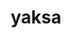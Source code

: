 ---
title: "yaksa"
layout: cache
categories: [package, develop]
meta: {"versions": ["0.2"], "compilers": ["gcc@=11.1.0", "gcc@=11.3.0", "gcc@=12.1.0", "gcc@=7.3.1", "gcc@=7.5.0", "gcc@=8.4.0", "oneapi@=2023.1.0", "oneapi@=2023.2.0"], "oss": ["amzn2", "ubuntu18.04", "ubuntu20.04", "ubuntu22.04"], "platforms": ["linux"], "targets": ["aarch64", "neoverse_n1", "ppc64le", "x86_64", "x86_64_v3"], "stacks": ["aws-isc", "aws-isc-aarch64", "build_systems", "e4s", "e4s-oneapi", "e4s-power", "root", "tutorial"], "num_specs": 140, "num_specs_by_stack": {"root": 140, "aws-isc-aarch64": 4, "aws-isc": 2, "build_systems": 2, "e4s-power": 6, "e4s-oneapi": 6, "e4s": 6, "tutorial": 4}}
spec_details: [{"hash": "nszcrf5d2opecvuqrekpuxeyzex5pfjz", "compiler": "gcc@=7.3.1", "versions": ["0.2"], "os": "amzn2", "platform": "linux", "target": "aarch64", "variants": ["build_system=autotools", "~cuda", "~rocm"], "stacks": ["root", "aws-isc-aarch64"], "size": "-", "tarball": "https://binaries.spack.io/develop/build_cache/linux-amzn2-aarch64/gcc-7.3.1/yaksa-0.2/linux-amzn2-aarch64-gcc-7.3.1-yaksa-0.2-nszcrf5d2opecvuqrekpuxeyzex5pfjz.spack"}, {"hash": "75kvigh4afispiqllcwf7orxofg7y5lk", "compiler": "gcc@=7.3.1", "versions": ["0.2"], "os": "amzn2", "platform": "linux", "target": "aarch64", "variants": ["build_system=autotools", "~cuda", "~rocm"], "stacks": ["root"], "size": "-", "tarball": "https://binaries.spack.io/develop/build_cache/linux-amzn2-aarch64/gcc-7.3.1/yaksa-0.2/linux-amzn2-aarch64-gcc-7.3.1-yaksa-0.2-75kvigh4afispiqllcwf7orxofg7y5lk.spack"}, {"hash": "gboxbhh2adlp7d76lr2vpx7rn3x4ylvq", "compiler": "gcc@=7.3.1", "versions": ["0.2"], "os": "amzn2", "platform": "linux", "target": "aarch64", "variants": ["build_system=autotools", "~cuda", "~rocm"], "stacks": ["root"], "size": "-", "tarball": "https://binaries.spack.io/develop/build_cache/linux-amzn2-aarch64/gcc-7.3.1/yaksa-0.2/linux-amzn2-aarch64-gcc-7.3.1-yaksa-0.2-gboxbhh2adlp7d76lr2vpx7rn3x4ylvq.spack"}, {"hash": "yemdw33aa4nvtxshv23yydzzgonsay7n", "compiler": "gcc@=7.3.1", "versions": ["0.2"], "os": "amzn2", "platform": "linux", "target": "aarch64", "variants": ["build_system=autotools", "~cuda", "~rocm"], "stacks": ["root", "aws-isc-aarch64"], "size": "-", "tarball": "https://binaries.spack.io/develop/build_cache/linux-amzn2-aarch64/gcc-7.3.1/yaksa-0.2/linux-amzn2-aarch64-gcc-7.3.1-yaksa-0.2-yemdw33aa4nvtxshv23yydzzgonsay7n.spack"}, {"hash": "iezbzjjthmrrxsb244mu5bt3nuiztqxh", "compiler": "gcc@=7.3.1", "versions": ["0.2"], "os": "amzn2", "platform": "linux", "target": "aarch64", "variants": ["build_system=autotools", "~cuda", "~rocm"], "stacks": ["root"], "size": "-", "tarball": "https://binaries.spack.io/develop/build_cache/linux-amzn2-aarch64/gcc-7.3.1/yaksa-0.2/linux-amzn2-aarch64-gcc-7.3.1-yaksa-0.2-iezbzjjthmrrxsb244mu5bt3nuiztqxh.spack"}, {"hash": "465upz2kazh4hy6t4qv5cs2quf7znnlf", "compiler": "gcc@=7.3.1", "versions": ["0.2"], "os": "amzn2", "platform": "linux", "target": "neoverse_n1", "variants": ["build_system=autotools", "~cuda", "~rocm"], "stacks": ["root"], "size": "-", "tarball": "https://binaries.spack.io/develop/build_cache/linux-amzn2-neoverse_n1/gcc-7.3.1/yaksa-0.2/linux-amzn2-neoverse_n1-gcc-7.3.1-yaksa-0.2-465upz2kazh4hy6t4qv5cs2quf7znnlf.spack"}, {"hash": "dhdhk5pualwfhrxvlyoefu2yilq7pxx7", "compiler": "gcc@=7.3.1", "versions": ["0.2"], "os": "amzn2", "platform": "linux", "target": "neoverse_n1", "variants": ["build_system=autotools", "~cuda", "~rocm"], "stacks": ["root"], "size": "-", "tarball": "https://binaries.spack.io/develop/build_cache/linux-amzn2-neoverse_n1/gcc-7.3.1/yaksa-0.2/linux-amzn2-neoverse_n1-gcc-7.3.1-yaksa-0.2-dhdhk5pualwfhrxvlyoefu2yilq7pxx7.spack"}, {"hash": "ubmznyvcd5dxjkbzs7jkplyrmoiufcyw", "compiler": "gcc@=7.3.1", "versions": ["0.2"], "os": "amzn2", "platform": "linux", "target": "neoverse_n1", "variants": ["build_system=autotools", "~cuda", "~rocm"], "stacks": ["root"], "size": "-", "tarball": "https://binaries.spack.io/develop/build_cache/linux-amzn2-neoverse_n1/gcc-7.3.1/yaksa-0.2/linux-amzn2-neoverse_n1-gcc-7.3.1-yaksa-0.2-ubmznyvcd5dxjkbzs7jkplyrmoiufcyw.spack"}, {"hash": "phu6qt4i5tydx4s7m4asf4gei57nlwpv", "compiler": "gcc@=7.3.1", "versions": ["0.2"], "os": "amzn2", "platform": "linux", "target": "neoverse_n1", "variants": ["build_system=autotools", "~cuda", "~rocm"], "stacks": ["root", "aws-isc-aarch64"], "size": "-", "tarball": "https://binaries.spack.io/develop/build_cache/linux-amzn2-neoverse_n1/gcc-7.3.1/yaksa-0.2/linux-amzn2-neoverse_n1-gcc-7.3.1-yaksa-0.2-phu6qt4i5tydx4s7m4asf4gei57nlwpv.spack"}, {"hash": "uzqrcjwtrztvozh5wkgp7wuil7cyusw4", "compiler": "gcc@=7.3.1", "versions": ["0.2"], "os": "amzn2", "platform": "linux", "target": "neoverse_n1", "variants": ["build_system=autotools", "~cuda", "~rocm"], "stacks": ["root", "aws-isc-aarch64"], "size": "-", "tarball": "https://binaries.spack.io/develop/build_cache/linux-amzn2-neoverse_n1/gcc-7.3.1/yaksa-0.2/linux-amzn2-neoverse_n1-gcc-7.3.1-yaksa-0.2-uzqrcjwtrztvozh5wkgp7wuil7cyusw4.spack"}, {"hash": "rs4fxbkam5otj6ycrsn7ipslv6vz5j55", "compiler": "gcc@=7.3.1", "versions": ["0.2"], "os": "amzn2", "platform": "linux", "target": "x86_64_v3", "variants": ["build_system=autotools", "~cuda", "~rocm"], "stacks": ["root"], "size": "-", "tarball": "https://binaries.spack.io/develop/build_cache/linux-amzn2-x86_64_v3/gcc-7.3.1/yaksa-0.2/linux-amzn2-x86_64_v3-gcc-7.3.1-yaksa-0.2-rs4fxbkam5otj6ycrsn7ipslv6vz5j55.spack"}, {"hash": "rh453byudjk6z574issh3ebcd5niroyp", "compiler": "gcc@=7.3.1", "versions": ["0.2"], "os": "amzn2", "platform": "linux", "target": "x86_64_v3", "variants": ["build_system=autotools", "~cuda", "~rocm"], "stacks": ["root", "aws-isc"], "size": "-", "tarball": "https://binaries.spack.io/develop/build_cache/linux-amzn2-x86_64_v3/gcc-7.3.1/yaksa-0.2/linux-amzn2-x86_64_v3-gcc-7.3.1-yaksa-0.2-rh453byudjk6z574issh3ebcd5niroyp.spack"}, {"hash": "dlmdngy6p7fzpzy7j4esahzcbttbvtba", "compiler": "gcc@=7.3.1", "versions": ["0.2"], "os": "amzn2", "platform": "linux", "target": "x86_64_v3", "variants": ["build_system=autotools", "~cuda", "~rocm"], "stacks": ["root"], "size": "-", "tarball": "https://binaries.spack.io/develop/build_cache/linux-amzn2-x86_64_v3/gcc-7.3.1/yaksa-0.2/linux-amzn2-x86_64_v3-gcc-7.3.1-yaksa-0.2-dlmdngy6p7fzpzy7j4esahzcbttbvtba.spack"}, {"hash": "fbzcfjja53xgftvpf4dwnb2oqbjyhdy2", "compiler": "gcc@=7.3.1", "versions": ["0.2"], "os": "amzn2", "platform": "linux", "target": "x86_64_v3", "variants": ["build_system=autotools", "~cuda", "~rocm"], "stacks": ["root"], "size": "-", "tarball": "https://binaries.spack.io/develop/build_cache/linux-amzn2-x86_64_v3/gcc-7.3.1/yaksa-0.2/linux-amzn2-x86_64_v3-gcc-7.3.1-yaksa-0.2-fbzcfjja53xgftvpf4dwnb2oqbjyhdy2.spack"}, {"hash": "bfkrkrx63h5je6riumwyvxszxfmmbr3q", "compiler": "gcc@=7.3.1", "versions": ["0.2"], "os": "amzn2", "platform": "linux", "target": "x86_64_v3", "variants": ["build_system=autotools", "~cuda", "~rocm"], "stacks": ["root", "aws-isc"], "size": "-", "tarball": "https://binaries.spack.io/develop/build_cache/linux-amzn2-x86_64_v3/gcc-7.3.1/yaksa-0.2/linux-amzn2-x86_64_v3-gcc-7.3.1-yaksa-0.2-bfkrkrx63h5je6riumwyvxszxfmmbr3q.spack"}, {"hash": "u4wa5ic7tvymrm772ac3broej45vt5qh", "compiler": "gcc@=7.5.0", "versions": ["0.2"], "os": "ubuntu18.04", "platform": "linux", "target": "x86_64", "variants": ["~cuda", "~rocm"], "stacks": ["root"], "size": "-", "tarball": "https://binaries.spack.io/develop/build_cache/linux-ubuntu18.04-x86_64/gcc-7.5.0/yaksa-0.2/linux-ubuntu18.04-x86_64-gcc-7.5.0-yaksa-0.2-u4wa5ic7tvymrm772ac3broej45vt5qh.spack"}, {"hash": "eopmgluna4knnbipuzns5jqazd6xqcxa", "compiler": "gcc@=7.5.0", "versions": ["0.2"], "os": "ubuntu18.04", "platform": "linux", "target": "x86_64", "variants": ["~cuda", "~rocm"], "stacks": ["root"], "size": "-", "tarball": "https://binaries.spack.io/develop/build_cache/linux-ubuntu18.04-x86_64/gcc-7.5.0/yaksa-0.2/linux-ubuntu18.04-x86_64-gcc-7.5.0-yaksa-0.2-eopmgluna4knnbipuzns5jqazd6xqcxa.spack"}, {"hash": "s52nqmeh5ywn5jppfbutgapq2nrbiyxl", "compiler": "gcc@=7.5.0", "versions": ["0.2"], "os": "ubuntu18.04", "platform": "linux", "target": "x86_64", "variants": ["~cuda", "~rocm"], "stacks": ["root"], "size": "-", "tarball": "https://binaries.spack.io/develop/build_cache/linux-ubuntu18.04-x86_64/gcc-7.5.0/yaksa-0.2/linux-ubuntu18.04-x86_64-gcc-7.5.0-yaksa-0.2-s52nqmeh5ywn5jppfbutgapq2nrbiyxl.spack"}, {"hash": "nkrp67qtd4azt27nputiuhp2qi6wkh23", "compiler": "gcc@=7.5.0", "versions": ["0.2"], "os": "ubuntu18.04", "platform": "linux", "target": "x86_64", "variants": ["~cuda", "~rocm"], "stacks": ["root"], "size": "-", "tarball": "https://binaries.spack.io/develop/build_cache/linux-ubuntu18.04-x86_64/gcc-7.5.0/yaksa-0.2/linux-ubuntu18.04-x86_64-gcc-7.5.0-yaksa-0.2-nkrp67qtd4azt27nputiuhp2qi6wkh23.spack"}, {"hash": "fuj2aoqh3s5i2yzl3chk3mdao5nvioc7", "compiler": "gcc@=7.5.0", "versions": ["0.2"], "os": "ubuntu18.04", "platform": "linux", "target": "x86_64", "variants": ["~cuda", "~rocm"], "stacks": ["root"], "size": "-", "tarball": "https://binaries.spack.io/develop/build_cache/linux-ubuntu18.04-x86_64/gcc-7.5.0/yaksa-0.2/linux-ubuntu18.04-x86_64-gcc-7.5.0-yaksa-0.2-fuj2aoqh3s5i2yzl3chk3mdao5nvioc7.spack"}, {"hash": "jzaq5vpdbjekdfjaliletxr6gxc2miz2", "compiler": "gcc@=7.5.0", "versions": ["0.2"], "os": "ubuntu18.04", "platform": "linux", "target": "x86_64", "variants": ["~cuda", "~rocm"], "stacks": ["root"], "size": "-", "tarball": "https://binaries.spack.io/develop/build_cache/linux-ubuntu18.04-x86_64/gcc-7.5.0/yaksa-0.2/linux-ubuntu18.04-x86_64-gcc-7.5.0-yaksa-0.2-jzaq5vpdbjekdfjaliletxr6gxc2miz2.spack"}, {"hash": "4ssykppxvgnsbqq34xni6uccx7hyrr76", "compiler": "gcc@=7.5.0", "versions": ["0.2"], "os": "ubuntu18.04", "platform": "linux", "target": "x86_64", "variants": ["~cuda", "~rocm"], "stacks": ["root"], "size": "-", "tarball": "https://binaries.spack.io/develop/build_cache/linux-ubuntu18.04-x86_64/gcc-7.5.0/yaksa-0.2/linux-ubuntu18.04-x86_64-gcc-7.5.0-yaksa-0.2-4ssykppxvgnsbqq34xni6uccx7hyrr76.spack"}, {"hash": "gcyym67wei3yuiqc6ksp2trfqmprw227", "compiler": "gcc@=7.5.0", "versions": ["0.2"], "os": "ubuntu18.04", "platform": "linux", "target": "x86_64", "variants": ["~cuda", "~rocm"], "stacks": ["root"], "size": "-", "tarball": "https://binaries.spack.io/develop/build_cache/linux-ubuntu18.04-x86_64/gcc-7.5.0/yaksa-0.2/linux-ubuntu18.04-x86_64-gcc-7.5.0-yaksa-0.2-gcyym67wei3yuiqc6ksp2trfqmprw227.spack"}, {"hash": "l6h56nfid2ix2u37ejt4nhnd4pp6dypu", "compiler": "gcc@=7.5.0", "versions": ["0.2"], "os": "ubuntu18.04", "platform": "linux", "target": "x86_64", "variants": ["~cuda", "~rocm"], "stacks": ["root"], "size": "-", "tarball": "https://binaries.spack.io/develop/build_cache/linux-ubuntu18.04-x86_64/gcc-7.5.0/yaksa-0.2/linux-ubuntu18.04-x86_64-gcc-7.5.0-yaksa-0.2-l6h56nfid2ix2u37ejt4nhnd4pp6dypu.spack"}, {"hash": "oxaqjhua3oiklurfxhcpbvxzwekdrkfu", "compiler": "gcc@=7.5.0", "versions": ["0.2"], "os": "ubuntu18.04", "platform": "linux", "target": "x86_64", "variants": ["~cuda", "~rocm"], "stacks": ["root"], "size": "-", "tarball": "https://binaries.spack.io/develop/build_cache/linux-ubuntu18.04-x86_64/gcc-7.5.0/yaksa-0.2/linux-ubuntu18.04-x86_64-gcc-7.5.0-yaksa-0.2-oxaqjhua3oiklurfxhcpbvxzwekdrkfu.spack"}, {"hash": "zgvvrt72dlnpy6hz3cdivwkxkyetoyes", "compiler": "gcc@=7.5.0", "versions": ["0.2"], "os": "ubuntu18.04", "platform": "linux", "target": "x86_64", "variants": ["~cuda", "~rocm"], "stacks": ["root"], "size": "-", "tarball": "https://binaries.spack.io/develop/build_cache/linux-ubuntu18.04-x86_64/gcc-7.5.0/yaksa-0.2/linux-ubuntu18.04-x86_64-gcc-7.5.0-yaksa-0.2-zgvvrt72dlnpy6hz3cdivwkxkyetoyes.spack"}, {"hash": "khji2rhdfqme2oh33sev7ipgeg52vjp2", "compiler": "gcc@=7.5.0", "versions": ["0.2"], "os": "ubuntu18.04", "platform": "linux", "target": "x86_64", "variants": ["~cuda", "~rocm"], "stacks": ["root"], "size": "-", "tarball": "https://binaries.spack.io/develop/build_cache/linux-ubuntu18.04-x86_64/gcc-7.5.0/yaksa-0.2/linux-ubuntu18.04-x86_64-gcc-7.5.0-yaksa-0.2-khji2rhdfqme2oh33sev7ipgeg52vjp2.spack"}, {"hash": "jbbm5mnk35chsq22xykj2dhh5r5odwf3", "compiler": "gcc@=7.5.0", "versions": ["0.2"], "os": "ubuntu18.04", "platform": "linux", "target": "x86_64", "variants": ["~cuda", "~rocm"], "stacks": ["root"], "size": "-", "tarball": "https://binaries.spack.io/develop/build_cache/linux-ubuntu18.04-x86_64/gcc-7.5.0/yaksa-0.2/linux-ubuntu18.04-x86_64-gcc-7.5.0-yaksa-0.2-jbbm5mnk35chsq22xykj2dhh5r5odwf3.spack"}, {"hash": "wkidpu5zhce22qlh5nc3ozvpl222rhpf", "compiler": "gcc@=7.5.0", "versions": ["0.2"], "os": "ubuntu18.04", "platform": "linux", "target": "x86_64", "variants": ["~cuda", "~rocm"], "stacks": ["root"], "size": "-", "tarball": "https://binaries.spack.io/develop/build_cache/linux-ubuntu18.04-x86_64/gcc-7.5.0/yaksa-0.2/linux-ubuntu18.04-x86_64-gcc-7.5.0-yaksa-0.2-wkidpu5zhce22qlh5nc3ozvpl222rhpf.spack"}, {"hash": "qx6rd4zs4h6upx7zxj6sspinkakud7ls", "compiler": "gcc@=7.5.0", "versions": ["0.2"], "os": "ubuntu18.04", "platform": "linux", "target": "x86_64", "variants": ["~cuda", "~rocm"], "stacks": ["root"], "size": "-", "tarball": "https://binaries.spack.io/develop/build_cache/linux-ubuntu18.04-x86_64/gcc-7.5.0/yaksa-0.2/linux-ubuntu18.04-x86_64-gcc-7.5.0-yaksa-0.2-qx6rd4zs4h6upx7zxj6sspinkakud7ls.spack"}, {"hash": "5z4lcjttnbxfku5c5wvnh5vzrzhvbi5i", "compiler": "gcc@=7.5.0", "versions": ["0.2"], "os": "ubuntu18.04", "platform": "linux", "target": "x86_64", "variants": ["~cuda", "~rocm"], "stacks": ["root"], "size": "-", "tarball": "https://binaries.spack.io/develop/build_cache/linux-ubuntu18.04-x86_64/gcc-7.5.0/yaksa-0.2/linux-ubuntu18.04-x86_64-gcc-7.5.0-yaksa-0.2-5z4lcjttnbxfku5c5wvnh5vzrzhvbi5i.spack"}, {"hash": "fmnoghazvysx7wh5hughm6ju4u7sjiyt", "compiler": "gcc@=7.5.0", "versions": ["0.2"], "os": "ubuntu18.04", "platform": "linux", "target": "x86_64", "variants": ["~cuda", "~rocm"], "stacks": ["root"], "size": "-", "tarball": "https://binaries.spack.io/develop/build_cache/linux-ubuntu18.04-x86_64/gcc-7.5.0/yaksa-0.2/linux-ubuntu18.04-x86_64-gcc-7.5.0-yaksa-0.2-fmnoghazvysx7wh5hughm6ju4u7sjiyt.spack"}, {"hash": "s7tqprkxnp7wkfkdb2obx4tq7o63mqj4", "compiler": "gcc@=7.5.0", "versions": ["0.2"], "os": "ubuntu18.04", "platform": "linux", "target": "x86_64", "variants": ["~cuda", "~rocm"], "stacks": ["root"], "size": "-", "tarball": "https://binaries.spack.io/develop/build_cache/linux-ubuntu18.04-x86_64/gcc-7.5.0/yaksa-0.2/linux-ubuntu18.04-x86_64-gcc-7.5.0-yaksa-0.2-s7tqprkxnp7wkfkdb2obx4tq7o63mqj4.spack"}, {"hash": "kychm2reemvmuqqei7pq7qd26zvbqomb", "compiler": "gcc@=7.5.0", "versions": ["0.2"], "os": "ubuntu18.04", "platform": "linux", "target": "x86_64", "variants": ["~cuda", "~rocm"], "stacks": ["root"], "size": "-", "tarball": "https://binaries.spack.io/develop/build_cache/linux-ubuntu18.04-x86_64/gcc-7.5.0/yaksa-0.2/linux-ubuntu18.04-x86_64-gcc-7.5.0-yaksa-0.2-kychm2reemvmuqqei7pq7qd26zvbqomb.spack"}, {"hash": "ab6hlea53tlfvpesruomiyrcjtc26qlo", "compiler": "gcc@=7.5.0", "versions": ["0.2"], "os": "ubuntu18.04", "platform": "linux", "target": "x86_64", "variants": ["~cuda", "~rocm"], "stacks": ["root"], "size": "-", "tarball": "https://binaries.spack.io/develop/build_cache/linux-ubuntu18.04-x86_64/gcc-7.5.0/yaksa-0.2/linux-ubuntu18.04-x86_64-gcc-7.5.0-yaksa-0.2-ab6hlea53tlfvpesruomiyrcjtc26qlo.spack"}, {"hash": "xvtecb6sfsfixiwheuwehsyvxgudeowx", "compiler": "gcc@=7.5.0", "versions": ["0.2"], "os": "ubuntu18.04", "platform": "linux", "target": "x86_64", "variants": ["~cuda", "~rocm"], "stacks": ["root"], "size": "-", "tarball": "https://binaries.spack.io/develop/build_cache/linux-ubuntu18.04-x86_64/gcc-7.5.0/yaksa-0.2/linux-ubuntu18.04-x86_64-gcc-7.5.0-yaksa-0.2-xvtecb6sfsfixiwheuwehsyvxgudeowx.spack"}, {"hash": "ahe3jajijfdgcxdlwdfrf33subsylz74", "compiler": "gcc@=7.5.0", "versions": ["0.2"], "os": "ubuntu18.04", "platform": "linux", "target": "x86_64", "variants": ["~cuda", "~rocm"], "stacks": ["root"], "size": "-", "tarball": "https://binaries.spack.io/develop/build_cache/linux-ubuntu18.04-x86_64/gcc-7.5.0/yaksa-0.2/linux-ubuntu18.04-x86_64-gcc-7.5.0-yaksa-0.2-ahe3jajijfdgcxdlwdfrf33subsylz74.spack"}, {"hash": "rmwtazzt5dbxod54pls2yzgyuwvjwk22", "compiler": "gcc@=7.5.0", "versions": ["0.2"], "os": "ubuntu18.04", "platform": "linux", "target": "x86_64", "variants": ["~cuda", "~rocm"], "stacks": ["root"], "size": "-", "tarball": "https://binaries.spack.io/develop/build_cache/linux-ubuntu18.04-x86_64/gcc-7.5.0/yaksa-0.2/linux-ubuntu18.04-x86_64-gcc-7.5.0-yaksa-0.2-rmwtazzt5dbxod54pls2yzgyuwvjwk22.spack"}, {"hash": "wzix55sluzaqfxmt3wm5ktbvwvzbvxhd", "compiler": "gcc@=7.5.0", "versions": ["0.2"], "os": "ubuntu18.04", "platform": "linux", "target": "x86_64", "variants": ["~cuda", "~rocm"], "stacks": ["root"], "size": "-", "tarball": "https://binaries.spack.io/develop/build_cache/linux-ubuntu18.04-x86_64/gcc-7.5.0/yaksa-0.2/linux-ubuntu18.04-x86_64-gcc-7.5.0-yaksa-0.2-wzix55sluzaqfxmt3wm5ktbvwvzbvxhd.spack"}, {"hash": "75hrsdlh3kvpf6libz3ij5wjvos62ofd", "compiler": "gcc@=7.5.0", "versions": ["0.2"], "os": "ubuntu18.04", "platform": "linux", "target": "x86_64", "variants": ["~cuda", "~rocm"], "stacks": ["root"], "size": "-", "tarball": "https://binaries.spack.io/develop/build_cache/linux-ubuntu18.04-x86_64/gcc-7.5.0/yaksa-0.2/linux-ubuntu18.04-x86_64-gcc-7.5.0-yaksa-0.2-75hrsdlh3kvpf6libz3ij5wjvos62ofd.spack"}, {"hash": "d7gx35vaancpb2s2malvz5c57odncbzj", "compiler": "gcc@=7.5.0", "versions": ["0.2"], "os": "ubuntu18.04", "platform": "linux", "target": "x86_64", "variants": ["~cuda", "~rocm"], "stacks": ["root"], "size": "-", "tarball": "https://binaries.spack.io/develop/build_cache/linux-ubuntu18.04-x86_64/gcc-7.5.0/yaksa-0.2/linux-ubuntu18.04-x86_64-gcc-7.5.0-yaksa-0.2-d7gx35vaancpb2s2malvz5c57odncbzj.spack"}, {"hash": "wubcrtonuopjzzdidayk37ihuzlfkocn", "compiler": "gcc@=8.4.0", "versions": ["0.2"], "os": "ubuntu18.04", "platform": "linux", "target": "x86_64", "variants": ["~cuda", "~rocm"], "stacks": ["root"], "size": "-", "tarball": "https://binaries.spack.io/develop/build_cache/linux-ubuntu18.04-x86_64/gcc-8.4.0/yaksa-0.2/linux-ubuntu18.04-x86_64-gcc-8.4.0-yaksa-0.2-wubcrtonuopjzzdidayk37ihuzlfkocn.spack"}, {"hash": "ycivdeina3yt3jqmwodsvegny4jpoelb", "compiler": "gcc@=8.4.0", "versions": ["0.2"], "os": "ubuntu18.04", "platform": "linux", "target": "x86_64", "variants": ["~cuda", "~rocm"], "stacks": ["root"], "size": "-", "tarball": "https://binaries.spack.io/develop/build_cache/linux-ubuntu18.04-x86_64/gcc-8.4.0/yaksa-0.2/linux-ubuntu18.04-x86_64-gcc-8.4.0-yaksa-0.2-ycivdeina3yt3jqmwodsvegny4jpoelb.spack"}, {"hash": "7k4wxrqcs6atzawopms3nmbfqdlvrukj", "compiler": "gcc@=8.4.0", "versions": ["0.2"], "os": "ubuntu18.04", "platform": "linux", "target": "x86_64", "variants": ["~cuda", "~rocm"], "stacks": ["root"], "size": "-", "tarball": "https://binaries.spack.io/develop/build_cache/linux-ubuntu18.04-x86_64/gcc-8.4.0/yaksa-0.2/linux-ubuntu18.04-x86_64-gcc-8.4.0-yaksa-0.2-7k4wxrqcs6atzawopms3nmbfqdlvrukj.spack"}, {"hash": "o5q3zglyrhxb7gl5bwywm5h76waszzcw", "compiler": "gcc@=8.4.0", "versions": ["0.2"], "os": "ubuntu18.04", "platform": "linux", "target": "x86_64", "variants": ["~cuda", "~rocm"], "stacks": ["root"], "size": "-", "tarball": "https://binaries.spack.io/develop/build_cache/linux-ubuntu18.04-x86_64/gcc-8.4.0/yaksa-0.2/linux-ubuntu18.04-x86_64-gcc-8.4.0-yaksa-0.2-o5q3zglyrhxb7gl5bwywm5h76waszzcw.spack"}, {"hash": "pfdn5yqkrco7ik3q4yuw247cebffuoou", "compiler": "gcc@=8.4.0", "versions": ["0.2"], "os": "ubuntu18.04", "platform": "linux", "target": "x86_64", "variants": ["~cuda", "~rocm"], "stacks": ["root"], "size": "-", "tarball": "https://binaries.spack.io/develop/build_cache/linux-ubuntu18.04-x86_64/gcc-8.4.0/yaksa-0.2/linux-ubuntu18.04-x86_64-gcc-8.4.0-yaksa-0.2-pfdn5yqkrco7ik3q4yuw247cebffuoou.spack"}, {"hash": "aab4w7sfziskkrhkzitpfj5gvqiozhiy", "compiler": "gcc@=8.4.0", "versions": ["0.2"], "os": "ubuntu18.04", "platform": "linux", "target": "x86_64", "variants": ["~cuda", "~rocm"], "stacks": ["root"], "size": "-", "tarball": "https://binaries.spack.io/develop/build_cache/linux-ubuntu18.04-x86_64/gcc-8.4.0/yaksa-0.2/linux-ubuntu18.04-x86_64-gcc-8.4.0-yaksa-0.2-aab4w7sfziskkrhkzitpfj5gvqiozhiy.spack"}, {"hash": "6wtluivyg2yng2zuneghhdqgz7t47jtu", "compiler": "gcc@=8.4.0", "versions": ["0.2"], "os": "ubuntu18.04", "platform": "linux", "target": "x86_64", "variants": ["~cuda", "~rocm"], "stacks": ["root"], "size": "-", "tarball": "https://binaries.spack.io/develop/build_cache/linux-ubuntu18.04-x86_64/gcc-8.4.0/yaksa-0.2/linux-ubuntu18.04-x86_64-gcc-8.4.0-yaksa-0.2-6wtluivyg2yng2zuneghhdqgz7t47jtu.spack"}, {"hash": "dlprt2qboex4kbqprmxwibzgo7hyrbf5", "compiler": "gcc@=8.4.0", "versions": ["0.2"], "os": "ubuntu18.04", "platform": "linux", "target": "x86_64", "variants": ["build_system=autotools", "~cuda", "~rocm"], "stacks": ["root"], "size": "-", "tarball": "https://binaries.spack.io/develop/build_cache/linux-ubuntu18.04-x86_64/gcc-8.4.0/yaksa-0.2/linux-ubuntu18.04-x86_64-gcc-8.4.0-yaksa-0.2-dlprt2qboex4kbqprmxwibzgo7hyrbf5.spack"}, {"hash": "jdwx2fptw7ln7uamgujt2ot6msb26udw", "compiler": "gcc@=8.4.0", "versions": ["0.2"], "os": "ubuntu18.04", "platform": "linux", "target": "x86_64", "variants": ["~cuda", "~rocm"], "stacks": ["root"], "size": "-", "tarball": "https://binaries.spack.io/develop/build_cache/linux-ubuntu18.04-x86_64/gcc-8.4.0/yaksa-0.2/linux-ubuntu18.04-x86_64-gcc-8.4.0-yaksa-0.2-jdwx2fptw7ln7uamgujt2ot6msb26udw.spack"}, {"hash": "42aq7ccswsnjzfarseuwvyyqua3ipkmr", "compiler": "gcc@=8.4.0", "versions": ["0.2"], "os": "ubuntu18.04", "platform": "linux", "target": "x86_64", "variants": ["~cuda", "~rocm"], "stacks": ["root"], "size": "-", "tarball": "https://binaries.spack.io/develop/build_cache/linux-ubuntu18.04-x86_64/gcc-8.4.0/yaksa-0.2/linux-ubuntu18.04-x86_64-gcc-8.4.0-yaksa-0.2-42aq7ccswsnjzfarseuwvyyqua3ipkmr.spack"}, {"hash": "bahscxbdjvum6xohkezewjsdjnxi64vj", "compiler": "gcc@=8.4.0", "versions": ["0.2"], "os": "ubuntu18.04", "platform": "linux", "target": "x86_64", "variants": ["~cuda", "~rocm"], "stacks": ["root"], "size": "-", "tarball": "https://binaries.spack.io/develop/build_cache/linux-ubuntu18.04-x86_64/gcc-8.4.0/yaksa-0.2/linux-ubuntu18.04-x86_64-gcc-8.4.0-yaksa-0.2-bahscxbdjvum6xohkezewjsdjnxi64vj.spack"}, {"hash": "agnkiyt4rx3w2tw53zeaynpqa7zubdts", "compiler": "gcc@=8.4.0", "versions": ["0.2"], "os": "ubuntu18.04", "platform": "linux", "target": "x86_64", "variants": ["~cuda", "~rocm"], "stacks": ["root"], "size": "-", "tarball": "https://binaries.spack.io/develop/build_cache/linux-ubuntu18.04-x86_64/gcc-8.4.0/yaksa-0.2/linux-ubuntu18.04-x86_64-gcc-8.4.0-yaksa-0.2-agnkiyt4rx3w2tw53zeaynpqa7zubdts.spack"}, {"hash": "votea4vdgjcngfyvsethspfvxpldjyu6", "compiler": "gcc@=8.4.0", "versions": ["0.2"], "os": "ubuntu18.04", "platform": "linux", "target": "x86_64", "variants": ["~cuda", "~rocm"], "stacks": ["root"], "size": "-", "tarball": "https://binaries.spack.io/develop/build_cache/linux-ubuntu18.04-x86_64/gcc-8.4.0/yaksa-0.2/linux-ubuntu18.04-x86_64-gcc-8.4.0-yaksa-0.2-votea4vdgjcngfyvsethspfvxpldjyu6.spack"}, {"hash": "4cve5znjln5xqayylagkubgfjbf772hj", "compiler": "gcc@=8.4.0", "versions": ["0.2"], "os": "ubuntu18.04", "platform": "linux", "target": "x86_64", "variants": ["~cuda", "~rocm"], "stacks": ["root"], "size": "-", "tarball": "https://binaries.spack.io/develop/build_cache/linux-ubuntu18.04-x86_64/gcc-8.4.0/yaksa-0.2/linux-ubuntu18.04-x86_64-gcc-8.4.0-yaksa-0.2-4cve5znjln5xqayylagkubgfjbf772hj.spack"}, {"hash": "gcv3k4w5hlhc2gix6h6wge3wc6gm7gc6", "compiler": "gcc@=8.4.0", "versions": ["0.2"], "os": "ubuntu18.04", "platform": "linux", "target": "x86_64", "variants": ["~cuda", "~rocm"], "stacks": ["root"], "size": "-", "tarball": "https://binaries.spack.io/develop/build_cache/linux-ubuntu18.04-x86_64/gcc-8.4.0/yaksa-0.2/linux-ubuntu18.04-x86_64-gcc-8.4.0-yaksa-0.2-gcv3k4w5hlhc2gix6h6wge3wc6gm7gc6.spack"}, {"hash": "ch2tcmi2j7fgqn5mywhcprtlksfoh27f", "compiler": "gcc@=8.4.0", "versions": ["0.2"], "os": "ubuntu18.04", "platform": "linux", "target": "x86_64", "variants": ["~cuda", "~rocm"], "stacks": ["root"], "size": "-", "tarball": "https://binaries.spack.io/develop/build_cache/linux-ubuntu18.04-x86_64/gcc-8.4.0/yaksa-0.2/linux-ubuntu18.04-x86_64-gcc-8.4.0-yaksa-0.2-ch2tcmi2j7fgqn5mywhcprtlksfoh27f.spack"}, {"hash": "exxb3aoqjcrqqj4mkqseeubx2yvmevua", "compiler": "gcc@=8.4.0", "versions": ["0.2"], "os": "ubuntu18.04", "platform": "linux", "target": "x86_64", "variants": ["~cuda", "~rocm"], "stacks": ["root"], "size": "-", "tarball": "https://binaries.spack.io/develop/build_cache/linux-ubuntu18.04-x86_64/gcc-8.4.0/yaksa-0.2/linux-ubuntu18.04-x86_64-gcc-8.4.0-yaksa-0.2-exxb3aoqjcrqqj4mkqseeubx2yvmevua.spack"}, {"hash": "qdpye722ussla5umjqladq3uucwfbg5w", "compiler": "gcc@=8.4.0", "versions": ["0.2"], "os": "ubuntu18.04", "platform": "linux", "target": "x86_64", "variants": ["~cuda", "~rocm"], "stacks": ["root"], "size": "-", "tarball": "https://binaries.spack.io/develop/build_cache/linux-ubuntu18.04-x86_64/gcc-8.4.0/yaksa-0.2/linux-ubuntu18.04-x86_64-gcc-8.4.0-yaksa-0.2-qdpye722ussla5umjqladq3uucwfbg5w.spack"}, {"hash": "dy6uqqb6346oleavlhakde4iow2mxkwc", "compiler": "gcc@=8.4.0", "versions": ["0.2"], "os": "ubuntu18.04", "platform": "linux", "target": "x86_64", "variants": ["~cuda", "~rocm"], "stacks": ["root"], "size": "-", "tarball": "https://binaries.spack.io/develop/build_cache/linux-ubuntu18.04-x86_64/gcc-8.4.0/yaksa-0.2/linux-ubuntu18.04-x86_64-gcc-8.4.0-yaksa-0.2-dy6uqqb6346oleavlhakde4iow2mxkwc.spack"}, {"hash": "evhubuwk34zda3vsal5gcrve3uwk3fpn", "compiler": "gcc@=8.4.0", "versions": ["0.2"], "os": "ubuntu18.04", "platform": "linux", "target": "x86_64", "variants": ["~cuda", "~rocm"], "stacks": ["root"], "size": "-", "tarball": "https://binaries.spack.io/develop/build_cache/linux-ubuntu18.04-x86_64/gcc-8.4.0/yaksa-0.2/linux-ubuntu18.04-x86_64-gcc-8.4.0-yaksa-0.2-evhubuwk34zda3vsal5gcrve3uwk3fpn.spack"}, {"hash": "rcbh4swvcmbua5gnitmw2io6abn2plxe", "compiler": "gcc@=8.4.0", "versions": ["0.2"], "os": "ubuntu18.04", "platform": "linux", "target": "x86_64", "variants": ["build_system=autotools", "~cuda", "~rocm"], "stacks": ["root"], "size": "-", "tarball": "https://binaries.spack.io/develop/build_cache/linux-ubuntu18.04-x86_64/gcc-8.4.0/yaksa-0.2/linux-ubuntu18.04-x86_64-gcc-8.4.0-yaksa-0.2-rcbh4swvcmbua5gnitmw2io6abn2plxe.spack"}, {"hash": "o5c56ux4btvoblmkytdpc5kumwze5qyy", "compiler": "gcc@=8.4.0", "versions": ["0.2"], "os": "ubuntu18.04", "platform": "linux", "target": "x86_64", "variants": ["build_system=autotools", "~cuda", "~rocm"], "stacks": ["root"], "size": "-", "tarball": "https://binaries.spack.io/develop/build_cache/linux-ubuntu18.04-x86_64/gcc-8.4.0/yaksa-0.2/linux-ubuntu18.04-x86_64-gcc-8.4.0-yaksa-0.2-o5c56ux4btvoblmkytdpc5kumwze5qyy.spack"}, {"hash": "pcoztgzt5ik3dhfgaohale4forguehh7", "compiler": "gcc@=8.4.0", "versions": ["0.2"], "os": "ubuntu18.04", "platform": "linux", "target": "x86_64", "variants": ["~cuda", "~rocm"], "stacks": ["root"], "size": "-", "tarball": "https://binaries.spack.io/develop/build_cache/linux-ubuntu18.04-x86_64/gcc-8.4.0/yaksa-0.2/linux-ubuntu18.04-x86_64-gcc-8.4.0-yaksa-0.2-pcoztgzt5ik3dhfgaohale4forguehh7.spack"}, {"hash": "ph6fkphgxcab3rzao7gye4uwfgqqdpp6", "compiler": "gcc@=8.4.0", "versions": ["0.2"], "os": "ubuntu18.04", "platform": "linux", "target": "x86_64", "variants": ["~cuda", "~rocm"], "stacks": ["root"], "size": "-", "tarball": "https://binaries.spack.io/develop/build_cache/linux-ubuntu18.04-x86_64/gcc-8.4.0/yaksa-0.2/linux-ubuntu18.04-x86_64-gcc-8.4.0-yaksa-0.2-ph6fkphgxcab3rzao7gye4uwfgqqdpp6.spack"}, {"hash": "4x2hutv3mo5mkets7hjqs74fe25osb7t", "compiler": "gcc@=8.4.0", "versions": ["0.2"], "os": "ubuntu18.04", "platform": "linux", "target": "x86_64", "variants": ["~cuda", "~rocm"], "stacks": ["root"], "size": "-", "tarball": "https://binaries.spack.io/develop/build_cache/linux-ubuntu18.04-x86_64/gcc-8.4.0/yaksa-0.2/linux-ubuntu18.04-x86_64-gcc-8.4.0-yaksa-0.2-4x2hutv3mo5mkets7hjqs74fe25osb7t.spack"}, {"hash": "vx5fw3msbbg46pwm3433rwujf56ixuut", "compiler": "gcc@=8.4.0", "versions": ["0.2"], "os": "ubuntu18.04", "platform": "linux", "target": "x86_64", "variants": ["~cuda", "~rocm"], "stacks": ["root"], "size": "-", "tarball": "https://binaries.spack.io/develop/build_cache/linux-ubuntu18.04-x86_64/gcc-8.4.0/yaksa-0.2/linux-ubuntu18.04-x86_64-gcc-8.4.0-yaksa-0.2-vx5fw3msbbg46pwm3433rwujf56ixuut.spack"}, {"hash": "hgllqztpnrm6r75pmwyszbxhwuoubdtw", "compiler": "gcc@=8.4.0", "versions": ["0.2"], "os": "ubuntu18.04", "platform": "linux", "target": "x86_64", "variants": ["~cuda", "~rocm"], "stacks": ["root"], "size": "-", "tarball": "https://binaries.spack.io/develop/build_cache/linux-ubuntu18.04-x86_64/gcc-8.4.0/yaksa-0.2/linux-ubuntu18.04-x86_64-gcc-8.4.0-yaksa-0.2-hgllqztpnrm6r75pmwyszbxhwuoubdtw.spack"}, {"hash": "ormra73cj4z4umv7pbuaa4aasyhktcsv", "compiler": "gcc@=8.4.0", "versions": ["0.2"], "os": "ubuntu18.04", "platform": "linux", "target": "x86_64", "variants": ["~cuda", "~rocm"], "stacks": ["root"], "size": "-", "tarball": "https://binaries.spack.io/develop/build_cache/linux-ubuntu18.04-x86_64/gcc-8.4.0/yaksa-0.2/linux-ubuntu18.04-x86_64-gcc-8.4.0-yaksa-0.2-ormra73cj4z4umv7pbuaa4aasyhktcsv.spack"}, {"hash": "wtveeqvlsnpgxawag5mahm7kt4w3nqbp", "compiler": "gcc@=8.4.0", "versions": ["0.2"], "os": "ubuntu18.04", "platform": "linux", "target": "x86_64", "variants": ["~cuda", "~rocm"], "stacks": ["root"], "size": "-", "tarball": "https://binaries.spack.io/develop/build_cache/linux-ubuntu18.04-x86_64/gcc-8.4.0/yaksa-0.2/linux-ubuntu18.04-x86_64-gcc-8.4.0-yaksa-0.2-wtveeqvlsnpgxawag5mahm7kt4w3nqbp.spack"}, {"hash": "h3npsrgegixkkxpmvr54ptrfalflz3lm", "compiler": "gcc@=8.4.0", "versions": ["0.2"], "os": "ubuntu18.04", "platform": "linux", "target": "x86_64", "variants": ["build_system=autotools", "~cuda", "~rocm"], "stacks": ["root"], "size": "-", "tarball": "https://binaries.spack.io/develop/build_cache/linux-ubuntu18.04-x86_64/gcc-8.4.0/yaksa-0.2/linux-ubuntu18.04-x86_64-gcc-8.4.0-yaksa-0.2-h3npsrgegixkkxpmvr54ptrfalflz3lm.spack"}, {"hash": "ctaia74jfcbepgkhbnpepdrs3c27s35a", "compiler": "gcc@=7.5.0", "versions": ["0.2"], "os": "ubuntu18.04", "platform": "linux", "target": "x86_64_v3", "variants": ["build_system=autotools", "~cuda", "~rocm"], "stacks": ["root"], "size": "-", "tarball": "https://binaries.spack.io/develop/build_cache/linux-ubuntu18.04-x86_64_v3/gcc-7.5.0/yaksa-0.2/linux-ubuntu18.04-x86_64_v3-gcc-7.5.0-yaksa-0.2-ctaia74jfcbepgkhbnpepdrs3c27s35a.spack"}, {"hash": "aak6k6fsvrsmqvfnb73i3cirul2revlo", "compiler": "gcc@=7.5.0", "versions": ["0.2"], "os": "ubuntu18.04", "platform": "linux", "target": "x86_64_v3", "variants": ["build_system=autotools", "~cuda", "~rocm"], "stacks": ["root"], "size": "-", "tarball": "https://binaries.spack.io/develop/build_cache/linux-ubuntu18.04-x86_64_v3/gcc-7.5.0/yaksa-0.2/linux-ubuntu18.04-x86_64_v3-gcc-7.5.0-yaksa-0.2-aak6k6fsvrsmqvfnb73i3cirul2revlo.spack"}, {"hash": "yuybbo3n3arl2yx3z4jync46hlpsinn5", "compiler": "gcc@=7.5.0", "versions": ["0.2"], "os": "ubuntu18.04", "platform": "linux", "target": "x86_64_v3", "variants": ["build_system=autotools", "~cuda", "~rocm"], "stacks": ["root"], "size": "-", "tarball": "https://binaries.spack.io/develop/build_cache/linux-ubuntu18.04-x86_64_v3/gcc-7.5.0/yaksa-0.2/linux-ubuntu18.04-x86_64_v3-gcc-7.5.0-yaksa-0.2-yuybbo3n3arl2yx3z4jync46hlpsinn5.spack"}, {"hash": "fi2bb4glasbmrukbylyuy4ms55wsissq", "compiler": "gcc@=7.5.0", "versions": ["0.2"], "os": "ubuntu18.04", "platform": "linux", "target": "x86_64_v3", "variants": ["build_system=autotools", "~cuda", "~rocm"], "stacks": ["root", "build_systems"], "size": "-", "tarball": "https://binaries.spack.io/develop/build_cache/linux-ubuntu18.04-x86_64_v3/gcc-7.5.0/yaksa-0.2/linux-ubuntu18.04-x86_64_v3-gcc-7.5.0-yaksa-0.2-fi2bb4glasbmrukbylyuy4ms55wsissq.spack"}, {"hash": "ivtu7q7gvk7cwaluaxe7ldzktbufo6sy", "compiler": "gcc@=7.5.0", "versions": ["0.2"], "os": "ubuntu18.04", "platform": "linux", "target": "x86_64_v3", "variants": ["build_system=autotools", "~cuda", "~rocm"], "stacks": ["root", "build_systems"], "size": "-", "tarball": "https://binaries.spack.io/develop/build_cache/linux-ubuntu18.04-x86_64_v3/gcc-7.5.0/yaksa-0.2/linux-ubuntu18.04-x86_64_v3-gcc-7.5.0-yaksa-0.2-ivtu7q7gvk7cwaluaxe7ldzktbufo6sy.spack"}, {"hash": "jak6hfs6n7qnmnpfgy6ff35ycrjqlb6p", "compiler": "gcc@=11.1.0", "versions": ["0.2"], "os": "ubuntu20.04", "platform": "linux", "target": "ppc64le", "variants": ["build_system=autotools", "~cuda", "~rocm"], "stacks": ["root"], "size": "-", "tarball": "https://binaries.spack.io/develop/build_cache/linux-ubuntu20.04-ppc64le/gcc-11.1.0/yaksa-0.2/linux-ubuntu20.04-ppc64le-gcc-11.1.0-yaksa-0.2-jak6hfs6n7qnmnpfgy6ff35ycrjqlb6p.spack"}, {"hash": "ngd5rrgbdwhsgdmdntq7vxjeorqnk2o6", "compiler": "gcc@=8.4.0", "versions": ["0.2"], "os": "ubuntu18.04", "platform": "linux", "target": "x86_64_v3", "variants": ["build_system=autotools", "~cuda", "~rocm"], "stacks": ["root"], "size": "-", "tarball": "https://binaries.spack.io/develop/build_cache/linux-ubuntu18.04-x86_64_v3/gcc-8.4.0/yaksa-0.2/linux-ubuntu18.04-x86_64_v3-gcc-8.4.0-yaksa-0.2-ngd5rrgbdwhsgdmdntq7vxjeorqnk2o6.spack"}, {"hash": "zbzwr3ryx4qe3l5gnculkuozwyljwh3c", "compiler": "gcc@=8.4.0", "versions": ["0.2"], "os": "ubuntu18.04", "platform": "linux", "target": "x86_64_v3", "variants": ["build_system=autotools", "~cuda", "~rocm"], "stacks": ["root"], "size": "-", "tarball": "https://binaries.spack.io/develop/build_cache/linux-ubuntu18.04-x86_64_v3/gcc-8.4.0/yaksa-0.2/linux-ubuntu18.04-x86_64_v3-gcc-8.4.0-yaksa-0.2-zbzwr3ryx4qe3l5gnculkuozwyljwh3c.spack"}, {"hash": "ihbmp5cjvfl5do5o734yendqhkh5qosv", "compiler": "gcc@=8.4.0", "versions": ["0.2"], "os": "ubuntu18.04", "platform": "linux", "target": "x86_64_v3", "variants": ["build_system=autotools", "~cuda", "~rocm"], "stacks": ["root"], "size": "-", "tarball": "https://binaries.spack.io/develop/build_cache/linux-ubuntu18.04-x86_64_v3/gcc-8.4.0/yaksa-0.2/linux-ubuntu18.04-x86_64_v3-gcc-8.4.0-yaksa-0.2-ihbmp5cjvfl5do5o734yendqhkh5qosv.spack"}, {"hash": "dh3gkjc6fixxvmkxkcbjhaboq7atqczt", "compiler": "gcc@=8.4.0", "versions": ["0.2"], "os": "ubuntu18.04", "platform": "linux", "target": "x86_64_v3", "variants": ["build_system=autotools", "~cuda", "~rocm"], "stacks": ["root"], "size": "-", "tarball": "https://binaries.spack.io/develop/build_cache/linux-ubuntu18.04-x86_64_v3/gcc-8.4.0/yaksa-0.2/linux-ubuntu18.04-x86_64_v3-gcc-8.4.0-yaksa-0.2-dh3gkjc6fixxvmkxkcbjhaboq7atqczt.spack"}, {"hash": "bt7zdmfj7avcv6jkcyjlcyci7yhwuzl3", "compiler": "gcc@=8.4.0", "versions": ["0.2"], "os": "ubuntu18.04", "platform": "linux", "target": "x86_64_v3", "variants": ["build_system=autotools", "~cuda", "~rocm"], "stacks": ["root"], "size": "-", "tarball": "https://binaries.spack.io/develop/build_cache/linux-ubuntu18.04-x86_64_v3/gcc-8.4.0/yaksa-0.2/linux-ubuntu18.04-x86_64_v3-gcc-8.4.0-yaksa-0.2-bt7zdmfj7avcv6jkcyjlcyci7yhwuzl3.spack"}, {"hash": "qoq2ddqnrnogimi4fbpmhuwd22d4zqu5", "compiler": "gcc@=11.1.0", "versions": ["0.2"], "os": "ubuntu20.04", "platform": "linux", "target": "ppc64le", "variants": ["build_system=autotools", "~cuda", "~rocm"], "stacks": ["e4s-power", "root"], "size": "-", "tarball": "https://binaries.spack.io/develop/build_cache/linux-ubuntu20.04-ppc64le/gcc-11.1.0/yaksa-0.2/linux-ubuntu20.04-ppc64le-gcc-11.1.0-yaksa-0.2-qoq2ddqnrnogimi4fbpmhuwd22d4zqu5.spack"}, {"hash": "y6g5lqtap4y7qfawzjfftlc7atmqxv4t", "compiler": "gcc@=11.1.0", "versions": ["0.2"], "os": "ubuntu20.04", "platform": "linux", "target": "ppc64le", "variants": ["build_system=autotools", "~cuda", "~rocm"], "stacks": ["root"], "size": "-", "tarball": "https://binaries.spack.io/develop/build_cache/linux-ubuntu20.04-ppc64le/gcc-11.1.0/yaksa-0.2/linux-ubuntu20.04-ppc64le-gcc-11.1.0-yaksa-0.2-y6g5lqtap4y7qfawzjfftlc7atmqxv4t.spack"}, {"hash": "uxj2rb5fq55frhst5cbbarck5v5bvjjz", "compiler": "gcc@=11.1.0", "versions": ["0.2"], "os": "ubuntu20.04", "platform": "linux", "target": "ppc64le", "variants": ["build_system=autotools", "~cuda", "~rocm"], "stacks": ["e4s-power", "root"], "size": "-", "tarball": "https://binaries.spack.io/develop/build_cache/linux-ubuntu20.04-ppc64le/gcc-11.1.0/yaksa-0.2/linux-ubuntu20.04-ppc64le-gcc-11.1.0-yaksa-0.2-uxj2rb5fq55frhst5cbbarck5v5bvjjz.spack"}, {"hash": "wfc4thwsauuxomasp3eiavn2brynrwqo", "compiler": "gcc@=11.1.0", "versions": ["0.2"], "os": "ubuntu20.04", "platform": "linux", "target": "ppc64le", "variants": ["build_system=autotools", "~cuda", "~rocm"], "stacks": ["root"], "size": "-", "tarball": "https://binaries.spack.io/develop/build_cache/linux-ubuntu20.04-ppc64le/gcc-11.1.0/yaksa-0.2/linux-ubuntu20.04-ppc64le-gcc-11.1.0-yaksa-0.2-wfc4thwsauuxomasp3eiavn2brynrwqo.spack"}, {"hash": "kznp5kxrxv553z6ctffsgruvbgymeymv", "compiler": "gcc@=11.1.0", "versions": ["0.2"], "os": "ubuntu20.04", "platform": "linux", "target": "ppc64le", "variants": ["build_system=autotools", "~cuda", "~rocm"], "stacks": ["root"], "size": "-", "tarball": "https://binaries.spack.io/develop/build_cache/linux-ubuntu20.04-ppc64le/gcc-11.1.0/yaksa-0.2/linux-ubuntu20.04-ppc64le-gcc-11.1.0-yaksa-0.2-kznp5kxrxv553z6ctffsgruvbgymeymv.spack"}, {"hash": "ez5wqvcq72feg6tjo632ixlwwcggveza", "compiler": "gcc@=11.1.0", "versions": ["0.2"], "os": "ubuntu20.04", "platform": "linux", "target": "ppc64le", "variants": ["build_system=autotools", "~cuda", "~rocm"], "stacks": ["root"], "size": "-", "tarball": "https://binaries.spack.io/develop/build_cache/linux-ubuntu20.04-ppc64le/gcc-11.1.0/yaksa-0.2/linux-ubuntu20.04-ppc64le-gcc-11.1.0-yaksa-0.2-ez5wqvcq72feg6tjo632ixlwwcggveza.spack"}, {"hash": "53ky2wkbhcatltrsusw7fy5e6cuyq3cl", "compiler": "gcc@=11.1.0", "versions": ["0.2"], "os": "ubuntu20.04", "platform": "linux", "target": "ppc64le", "variants": ["build_system=autotools", "~cuda", "~rocm"], "stacks": ["root"], "size": "-", "tarball": "https://binaries.spack.io/develop/build_cache/linux-ubuntu20.04-ppc64le/gcc-11.1.0/yaksa-0.2/linux-ubuntu20.04-ppc64le-gcc-11.1.0-yaksa-0.2-53ky2wkbhcatltrsusw7fy5e6cuyq3cl.spack"}, {"hash": "y5ujoskuvcwcx3yrtyb3se4ne6t4b6up", "compiler": "gcc@=11.1.0", "versions": ["0.2"], "os": "ubuntu20.04", "platform": "linux", "target": "ppc64le", "variants": ["build_system=autotools", "~cuda", "~rocm"], "stacks": ["e4s-power", "root"], "size": "-", "tarball": "https://binaries.spack.io/develop/build_cache/linux-ubuntu20.04-ppc64le/gcc-11.1.0/yaksa-0.2/linux-ubuntu20.04-ppc64le-gcc-11.1.0-yaksa-0.2-y5ujoskuvcwcx3yrtyb3se4ne6t4b6up.spack"}, {"hash": "jfeb2rycc3gz5ixrgvb2re4ua4dcl6lk", "compiler": "gcc@=11.1.0", "versions": ["0.2"], "os": "ubuntu20.04", "platform": "linux", "target": "ppc64le", "variants": ["build_system=autotools", "~cuda", "~rocm"], "stacks": ["e4s-power", "root"], "size": "-", "tarball": "https://binaries.spack.io/develop/build_cache/linux-ubuntu20.04-ppc64le/gcc-11.1.0/yaksa-0.2/linux-ubuntu20.04-ppc64le-gcc-11.1.0-yaksa-0.2-jfeb2rycc3gz5ixrgvb2re4ua4dcl6lk.spack"}, {"hash": "nbdc4ykr5w54oly3zrj2jnewsjb2cc6p", "compiler": "gcc@=11.1.0", "versions": ["0.2"], "os": "ubuntu20.04", "platform": "linux", "target": "ppc64le", "variants": ["build_system=autotools", "~cuda", "~rocm"], "stacks": ["root"], "size": "-", "tarball": "https://binaries.spack.io/develop/build_cache/linux-ubuntu20.04-ppc64le/gcc-11.1.0/yaksa-0.2/linux-ubuntu20.04-ppc64le-gcc-11.1.0-yaksa-0.2-nbdc4ykr5w54oly3zrj2jnewsjb2cc6p.spack"}, {"hash": "hg3mwnaxm4khojsmnnmayosmgxzbamvs", "compiler": "gcc@=11.1.0", "versions": ["0.2"], "os": "ubuntu20.04", "platform": "linux", "target": "ppc64le", "variants": ["build_system=autotools", "~cuda", "~rocm"], "stacks": ["root"], "size": "-", "tarball": "https://binaries.spack.io/develop/build_cache/linux-ubuntu20.04-ppc64le/gcc-11.1.0/yaksa-0.2/linux-ubuntu20.04-ppc64le-gcc-11.1.0-yaksa-0.2-hg3mwnaxm4khojsmnnmayosmgxzbamvs.spack"}, {"hash": "po4xxkjtjqgdqfvw36vyxmt7ewfapsuy", "compiler": "gcc@=11.1.0", "versions": ["0.2"], "os": "ubuntu20.04", "platform": "linux", "target": "ppc64le", "variants": ["build_system=autotools", "~cuda", "~rocm"], "stacks": ["root"], "size": "-", "tarball": "https://binaries.spack.io/develop/build_cache/linux-ubuntu20.04-ppc64le/gcc-11.1.0/yaksa-0.2/linux-ubuntu20.04-ppc64le-gcc-11.1.0-yaksa-0.2-po4xxkjtjqgdqfvw36vyxmt7ewfapsuy.spack"}, {"hash": "t2ncbuxpm3q2fmvdd6h6kzmzpaxogj3l", "compiler": "gcc@=11.1.0", "versions": ["0.2"], "os": "ubuntu20.04", "platform": "linux", "target": "ppc64le", "variants": ["build_system=autotools", "~cuda", "~rocm"], "stacks": ["root"], "size": "-", "tarball": "https://binaries.spack.io/develop/build_cache/linux-ubuntu20.04-ppc64le/gcc-11.1.0/yaksa-0.2/linux-ubuntu20.04-ppc64le-gcc-11.1.0-yaksa-0.2-t2ncbuxpm3q2fmvdd6h6kzmzpaxogj3l.spack"}, {"hash": "bluei6wo6aktdw2eaplt6r3pznscv7g5", "compiler": "gcc@=11.1.0", "versions": ["0.2"], "os": "ubuntu20.04", "platform": "linux", "target": "ppc64le", "variants": ["build_system=autotools", "~cuda", "~rocm"], "stacks": ["root"], "size": "-", "tarball": "https://binaries.spack.io/develop/build_cache/linux-ubuntu20.04-ppc64le/gcc-11.1.0/yaksa-0.2/linux-ubuntu20.04-ppc64le-gcc-11.1.0-yaksa-0.2-bluei6wo6aktdw2eaplt6r3pznscv7g5.spack"}, {"hash": "uxhehnyzatnk6p34kgajgkjvmabje3tl", "compiler": "gcc@=11.1.0", "versions": ["0.2"], "os": "ubuntu20.04", "platform": "linux", "target": "ppc64le", "variants": ["build_system=autotools", "~cuda", "~rocm"], "stacks": ["e4s-power", "root"], "size": "-", "tarball": "https://binaries.spack.io/develop/build_cache/linux-ubuntu20.04-ppc64le/gcc-11.1.0/yaksa-0.2/linux-ubuntu20.04-ppc64le-gcc-11.1.0-yaksa-0.2-uxhehnyzatnk6p34kgajgkjvmabje3tl.spack"}, {"hash": "bq325nuilrhyypq3vws2sc3ki2qzpndb", "compiler": "gcc@=11.1.0", "versions": ["0.2"], "os": "ubuntu20.04", "platform": "linux", "target": "ppc64le", "variants": ["build_system=autotools", "~cuda", "~rocm"], "stacks": ["e4s-power", "root"], "size": "-", "tarball": "https://binaries.spack.io/develop/build_cache/linux-ubuntu20.04-ppc64le/gcc-11.1.0/yaksa-0.2/linux-ubuntu20.04-ppc64le-gcc-11.1.0-yaksa-0.2-bq325nuilrhyypq3vws2sc3ki2qzpndb.spack"}, {"hash": "dzq73666dgb6nddep7uhrbp74cxpks2c", "compiler": "gcc@=11.1.0", "versions": ["0.2"], "os": "ubuntu20.04", "platform": "linux", "target": "ppc64le", "variants": ["build_system=autotools", "~cuda", "~rocm"], "stacks": ["root"], "size": "-", "tarball": "https://binaries.spack.io/develop/build_cache/linux-ubuntu20.04-ppc64le/gcc-11.1.0/yaksa-0.2/linux-ubuntu20.04-ppc64le-gcc-11.1.0-yaksa-0.2-dzq73666dgb6nddep7uhrbp74cxpks2c.spack"}, {"hash": "yd3dzxirtq6e7q6ilfbcr3trw4j4zgwe", "compiler": "gcc@=11.1.0", "versions": ["0.2"], "os": "ubuntu20.04", "platform": "linux", "target": "ppc64le", "variants": ["build_system=autotools", "~cuda", "~rocm"], "stacks": ["root"], "size": "-", "tarball": "https://binaries.spack.io/develop/build_cache/linux-ubuntu20.04-ppc64le/gcc-11.1.0/yaksa-0.2/linux-ubuntu20.04-ppc64le-gcc-11.1.0-yaksa-0.2-yd3dzxirtq6e7q6ilfbcr3trw4j4zgwe.spack"}, {"hash": "a7mfsdkrrb7gznt3g6aedgv3on2ztkq2", "compiler": "gcc@=11.1.0", "versions": ["0.2"], "os": "ubuntu20.04", "platform": "linux", "target": "ppc64le", "variants": ["build_system=autotools", "~cuda", "~rocm"], "stacks": ["root"], "size": "-", "tarball": "https://binaries.spack.io/develop/build_cache/linux-ubuntu20.04-ppc64le/gcc-11.1.0/yaksa-0.2/linux-ubuntu20.04-ppc64le-gcc-11.1.0-yaksa-0.2-a7mfsdkrrb7gznt3g6aedgv3on2ztkq2.spack"}, {"hash": "afhazyhkc377hlmtnapid6c5txey4igy", "compiler": "oneapi@=2023.1.0", "versions": ["0.2"], "os": "ubuntu20.04", "platform": "linux", "target": "x86_64", "variants": ["build_system=autotools", "~cuda", "~rocm"], "stacks": ["e4s-oneapi", "root"], "size": "-", "tarball": "https://binaries.spack.io/develop/build_cache/linux-ubuntu20.04-x86_64/oneapi-2023.1.0/yaksa-0.2/linux-ubuntu20.04-x86_64-oneapi-2023.1.0-yaksa-0.2-afhazyhkc377hlmtnapid6c5txey4igy.spack"}, {"hash": "pkojl6ybysaf4magkw6rqmqtxpv7bknt", "compiler": "oneapi@=2023.1.0", "versions": ["0.2"], "os": "ubuntu20.04", "platform": "linux", "target": "x86_64", "variants": ["build_system=autotools", "~cuda", "~rocm"], "stacks": ["e4s-oneapi", "root"], "size": "-", "tarball": "https://binaries.spack.io/develop/build_cache/linux-ubuntu20.04-x86_64/oneapi-2023.1.0/yaksa-0.2/linux-ubuntu20.04-x86_64-oneapi-2023.1.0-yaksa-0.2-pkojl6ybysaf4magkw6rqmqtxpv7bknt.spack"}, {"hash": "2taysfcvyjazbgbwwu4aisss3742yatr", "compiler": "oneapi@=2023.2.0", "versions": ["0.2"], "os": "ubuntu20.04", "platform": "linux", "target": "x86_64", "variants": ["build_system=autotools", "~cuda", "~rocm"], "stacks": ["e4s-oneapi", "root"], "size": "-", "tarball": "https://binaries.spack.io/develop/build_cache/linux-ubuntu20.04-x86_64/oneapi-2023.2.0/yaksa-0.2/linux-ubuntu20.04-x86_64-oneapi-2023.2.0-yaksa-0.2-2taysfcvyjazbgbwwu4aisss3742yatr.spack"}, {"hash": "iqzja23vgpdmqtc2g5gewlscjcnjqslq", "compiler": "oneapi@=2023.2.0", "versions": ["0.2"], "os": "ubuntu20.04", "platform": "linux", "target": "x86_64", "variants": ["build_system=autotools", "~cuda", "~rocm"], "stacks": ["e4s-oneapi", "root"], "size": "-", "tarball": "https://binaries.spack.io/develop/build_cache/linux-ubuntu20.04-x86_64/oneapi-2023.2.0/yaksa-0.2/linux-ubuntu20.04-x86_64-oneapi-2023.2.0-yaksa-0.2-iqzja23vgpdmqtc2g5gewlscjcnjqslq.spack"}, {"hash": "vwpsbnydohgi4663b6uszqxr57ciwmro", "compiler": "oneapi@=2023.2.0", "versions": ["0.2"], "os": "ubuntu20.04", "platform": "linux", "target": "x86_64", "variants": ["build_system=autotools", "~cuda", "~rocm"], "stacks": ["e4s-oneapi", "root"], "size": "-", "tarball": "https://binaries.spack.io/develop/build_cache/linux-ubuntu20.04-x86_64/oneapi-2023.2.0/yaksa-0.2/linux-ubuntu20.04-x86_64-oneapi-2023.2.0-yaksa-0.2-vwpsbnydohgi4663b6uszqxr57ciwmro.spack"}, {"hash": "xvpkgldsy4732gfgmplwfta4n4c35hgp", "compiler": "oneapi@=2023.2.0", "versions": ["0.2"], "os": "ubuntu20.04", "platform": "linux", "target": "x86_64", "variants": ["build_system=autotools", "~cuda", "~rocm"], "stacks": ["e4s-oneapi", "root"], "size": "-", "tarball": "https://binaries.spack.io/develop/build_cache/linux-ubuntu20.04-x86_64/oneapi-2023.2.0/yaksa-0.2/linux-ubuntu20.04-x86_64-oneapi-2023.2.0-yaksa-0.2-xvpkgldsy4732gfgmplwfta4n4c35hgp.spack"}, {"hash": "offle5wjnkocgy4qg4tbckagv4e35d24", "compiler": "gcc@=11.1.0", "versions": ["0.2"], "os": "ubuntu20.04", "platform": "linux", "target": "x86_64_v3", "variants": ["build_system=autotools", "~cuda", "~rocm"], "stacks": ["root"], "size": "-", "tarball": "https://binaries.spack.io/develop/build_cache/linux-ubuntu20.04-x86_64_v3/gcc-11.1.0/yaksa-0.2/linux-ubuntu20.04-x86_64_v3-gcc-11.1.0-yaksa-0.2-offle5wjnkocgy4qg4tbckagv4e35d24.spack"}, {"hash": "ad74ooq344yvqbnz4mot76vs23qix7pt", "compiler": "gcc@=11.1.0", "versions": ["0.2"], "os": "ubuntu20.04", "platform": "linux", "target": "x86_64_v3", "variants": ["build_system=autotools", "~cuda", "~rocm"], "stacks": ["root"], "size": "-", "tarball": "https://binaries.spack.io/develop/build_cache/linux-ubuntu20.04-x86_64_v3/gcc-11.1.0/yaksa-0.2/linux-ubuntu20.04-x86_64_v3-gcc-11.1.0-yaksa-0.2-ad74ooq344yvqbnz4mot76vs23qix7pt.spack"}, {"hash": "xeppuqwld47gqoepxlyq7v4ojs7bbuck", "compiler": "gcc@=11.1.0", "versions": ["0.2"], "os": "ubuntu20.04", "platform": "linux", "target": "x86_64_v3", "variants": ["build_system=autotools", "~cuda", "~rocm"], "stacks": ["root"], "size": "-", "tarball": "https://binaries.spack.io/develop/build_cache/linux-ubuntu20.04-x86_64_v3/gcc-11.1.0/yaksa-0.2/linux-ubuntu20.04-x86_64_v3-gcc-11.1.0-yaksa-0.2-xeppuqwld47gqoepxlyq7v4ojs7bbuck.spack"}, {"hash": "icsvh6t4hadx4iev3wg5hd6rknksjb54", "compiler": "gcc@=11.1.0", "versions": ["0.2"], "os": "ubuntu20.04", "platform": "linux", "target": "x86_64_v3", "variants": ["build_system=autotools", "~cuda", "~rocm"], "stacks": ["root", "e4s"], "size": "-", "tarball": "https://binaries.spack.io/develop/build_cache/linux-ubuntu20.04-x86_64_v3/gcc-11.1.0/yaksa-0.2/linux-ubuntu20.04-x86_64_v3-gcc-11.1.0-yaksa-0.2-icsvh6t4hadx4iev3wg5hd6rknksjb54.spack"}, {"hash": "mu5nbpxn72u7orrcmpzw346j5og46f7q", "compiler": "gcc@=11.1.0", "versions": ["0.2"], "os": "ubuntu20.04", "platform": "linux", "target": "x86_64_v3", "variants": ["build_system=autotools", "~cuda", "~rocm"], "stacks": ["root"], "size": "-", "tarball": "https://binaries.spack.io/develop/build_cache/linux-ubuntu20.04-x86_64_v3/gcc-11.1.0/yaksa-0.2/linux-ubuntu20.04-x86_64_v3-gcc-11.1.0-yaksa-0.2-mu5nbpxn72u7orrcmpzw346j5og46f7q.spack"}, {"hash": "3jrpzrg2mwb7cl6igmg344235hr4rr5p", "compiler": "gcc@=11.1.0", "versions": ["0.2"], "os": "ubuntu20.04", "platform": "linux", "target": "x86_64_v3", "variants": ["build_system=autotools", "~cuda", "~rocm"], "stacks": ["root", "e4s"], "size": "-", "tarball": "https://binaries.spack.io/develop/build_cache/linux-ubuntu20.04-x86_64_v3/gcc-11.1.0/yaksa-0.2/linux-ubuntu20.04-x86_64_v3-gcc-11.1.0-yaksa-0.2-3jrpzrg2mwb7cl6igmg344235hr4rr5p.spack"}, {"hash": "4ypbgcsc4fzti5fgw3t6dovj5cqqcrsh", "compiler": "gcc@=11.1.0", "versions": ["0.2"], "os": "ubuntu20.04", "platform": "linux", "target": "x86_64_v3", "variants": ["build_system=autotools", "~cuda", "~rocm"], "stacks": ["root"], "size": "-", "tarball": "https://binaries.spack.io/develop/build_cache/linux-ubuntu20.04-x86_64_v3/gcc-11.1.0/yaksa-0.2/linux-ubuntu20.04-x86_64_v3-gcc-11.1.0-yaksa-0.2-4ypbgcsc4fzti5fgw3t6dovj5cqqcrsh.spack"}, {"hash": "kk66ut7ulxwv7mszk7u36a2micxirxbb", "compiler": "gcc@=11.1.0", "versions": ["0.2"], "os": "ubuntu20.04", "platform": "linux", "target": "x86_64_v3", "variants": ["build_system=autotools", "~cuda", "~rocm"], "stacks": ["root"], "size": "-", "tarball": "https://binaries.spack.io/develop/build_cache/linux-ubuntu20.04-x86_64_v3/gcc-11.1.0/yaksa-0.2/linux-ubuntu20.04-x86_64_v3-gcc-11.1.0-yaksa-0.2-kk66ut7ulxwv7mszk7u36a2micxirxbb.spack"}, {"hash": "kiaxwgr4husc7duc5kvyxvcloxem2kqa", "compiler": "gcc@=11.1.0", "versions": ["0.2"], "os": "ubuntu20.04", "platform": "linux", "target": "x86_64_v3", "variants": ["build_system=autotools", "~cuda", "~rocm"], "stacks": ["root"], "size": "-", "tarball": "https://binaries.spack.io/develop/build_cache/linux-ubuntu20.04-x86_64_v3/gcc-11.1.0/yaksa-0.2/linux-ubuntu20.04-x86_64_v3-gcc-11.1.0-yaksa-0.2-kiaxwgr4husc7duc5kvyxvcloxem2kqa.spack"}, {"hash": "htdvv7nd4adfzprtnqaipthw6lwals27", "compiler": "gcc@=11.1.0", "versions": ["0.2"], "os": "ubuntu20.04", "platform": "linux", "target": "x86_64_v3", "variants": ["build_system=autotools", "~cuda", "~rocm"], "stacks": ["root"], "size": "-", "tarball": "https://binaries.spack.io/develop/build_cache/linux-ubuntu20.04-x86_64_v3/gcc-11.1.0/yaksa-0.2/linux-ubuntu20.04-x86_64_v3-gcc-11.1.0-yaksa-0.2-htdvv7nd4adfzprtnqaipthw6lwals27.spack"}, {"hash": "phc6b53dzkn7khxawliqnb7z3iwsl4pg", "compiler": "gcc@=11.1.0", "versions": ["0.2"], "os": "ubuntu20.04", "platform": "linux", "target": "x86_64_v3", "variants": ["build_system=autotools", "~cuda", "~rocm"], "stacks": ["root"], "size": "-", "tarball": "https://binaries.spack.io/develop/build_cache/linux-ubuntu20.04-x86_64_v3/gcc-11.1.0/yaksa-0.2/linux-ubuntu20.04-x86_64_v3-gcc-11.1.0-yaksa-0.2-phc6b53dzkn7khxawliqnb7z3iwsl4pg.spack"}, {"hash": "w6uoukqqfrzqw6utesdptqtbboyliktu", "compiler": "gcc@=11.1.0", "versions": ["0.2"], "os": "ubuntu20.04", "platform": "linux", "target": "x86_64_v3", "variants": ["build_system=autotools", "~cuda", "~rocm"], "stacks": ["root"], "size": "-", "tarball": "https://binaries.spack.io/develop/build_cache/linux-ubuntu20.04-x86_64_v3/gcc-11.1.0/yaksa-0.2/linux-ubuntu20.04-x86_64_v3-gcc-11.1.0-yaksa-0.2-w6uoukqqfrzqw6utesdptqtbboyliktu.spack"}, {"hash": "c3ukzya3yidpi44sctlh7msdawovbx7l", "compiler": "gcc@=11.1.0", "versions": ["0.2"], "os": "ubuntu20.04", "platform": "linux", "target": "x86_64_v3", "variants": ["build_system=autotools", "~cuda", "~rocm"], "stacks": ["root"], "size": "-", "tarball": "https://binaries.spack.io/develop/build_cache/linux-ubuntu20.04-x86_64_v3/gcc-11.1.0/yaksa-0.2/linux-ubuntu20.04-x86_64_v3-gcc-11.1.0-yaksa-0.2-c3ukzya3yidpi44sctlh7msdawovbx7l.spack"}, {"hash": "yl3sxvcslwdktn4rhrsa2rhpdjehzqsx", "compiler": "gcc@=11.1.0", "versions": ["0.2"], "os": "ubuntu20.04", "platform": "linux", "target": "x86_64_v3", "variants": ["build_system=autotools", "~cuda", "~rocm"], "stacks": ["root"], "size": "-", "tarball": "https://binaries.spack.io/develop/build_cache/linux-ubuntu20.04-x86_64_v3/gcc-11.1.0/yaksa-0.2/linux-ubuntu20.04-x86_64_v3-gcc-11.1.0-yaksa-0.2-yl3sxvcslwdktn4rhrsa2rhpdjehzqsx.spack"}, {"hash": "kmyzmgtgf6uschmda56r3lrcaku534jd", "compiler": "gcc@=11.1.0", "versions": ["0.2"], "os": "ubuntu20.04", "platform": "linux", "target": "x86_64_v3", "variants": ["build_system=autotools", "~cuda", "~rocm"], "stacks": ["root"], "size": "-", "tarball": "https://binaries.spack.io/develop/build_cache/linux-ubuntu20.04-x86_64_v3/gcc-11.1.0/yaksa-0.2/linux-ubuntu20.04-x86_64_v3-gcc-11.1.0-yaksa-0.2-kmyzmgtgf6uschmda56r3lrcaku534jd.spack"}, {"hash": "3tnahwd5zyf3agzw2vxedyj543apsvsk", "compiler": "gcc@=11.1.0", "versions": ["0.2"], "os": "ubuntu20.04", "platform": "linux", "target": "x86_64_v3", "variants": ["build_system=autotools", "~cuda", "~rocm"], "stacks": ["root"], "size": "-", "tarball": "https://binaries.spack.io/develop/build_cache/linux-ubuntu20.04-x86_64_v3/gcc-11.1.0/yaksa-0.2/linux-ubuntu20.04-x86_64_v3-gcc-11.1.0-yaksa-0.2-3tnahwd5zyf3agzw2vxedyj543apsvsk.spack"}, {"hash": "fbalfduu4tsqzhms5os4osxcoprco6hs", "compiler": "gcc@=11.1.0", "versions": ["0.2"], "os": "ubuntu20.04", "platform": "linux", "target": "x86_64_v3", "variants": ["build_system=autotools", "~cuda", "~rocm"], "stacks": ["root", "e4s"], "size": "-", "tarball": "https://binaries.spack.io/develop/build_cache/linux-ubuntu20.04-x86_64_v3/gcc-11.1.0/yaksa-0.2/linux-ubuntu20.04-x86_64_v3-gcc-11.1.0-yaksa-0.2-fbalfduu4tsqzhms5os4osxcoprco6hs.spack"}, {"hash": "ezhw6cshh54lkf2pgiqabpv4pzhk73a3", "compiler": "gcc@=11.1.0", "versions": ["0.2"], "os": "ubuntu20.04", "platform": "linux", "target": "x86_64_v3", "variants": ["build_system=autotools", "~cuda", "~rocm"], "stacks": ["root"], "size": "-", "tarball": "https://binaries.spack.io/develop/build_cache/linux-ubuntu20.04-x86_64_v3/gcc-11.1.0/yaksa-0.2/linux-ubuntu20.04-x86_64_v3-gcc-11.1.0-yaksa-0.2-ezhw6cshh54lkf2pgiqabpv4pzhk73a3.spack"}, {"hash": "hqwrf7h2xw4nhweclre3j5pdzuluanq6", "compiler": "gcc@=11.1.0", "versions": ["0.2"], "os": "ubuntu20.04", "platform": "linux", "target": "x86_64_v3", "variants": ["build_system=autotools", "~cuda", "~rocm"], "stacks": ["root", "e4s"], "size": "-", "tarball": "https://binaries.spack.io/develop/build_cache/linux-ubuntu20.04-x86_64_v3/gcc-11.1.0/yaksa-0.2/linux-ubuntu20.04-x86_64_v3-gcc-11.1.0-yaksa-0.2-hqwrf7h2xw4nhweclre3j5pdzuluanq6.spack"}, {"hash": "ngahkqgz5kiefobydekmsbpdmhqlfpal", "compiler": "gcc@=11.1.0", "versions": ["0.2"], "os": "ubuntu20.04", "platform": "linux", "target": "x86_64_v3", "variants": ["build_system=autotools", "~cuda", "~rocm"], "stacks": ["root", "e4s"], "size": "-", "tarball": "https://binaries.spack.io/develop/build_cache/linux-ubuntu20.04-x86_64_v3/gcc-11.1.0/yaksa-0.2/linux-ubuntu20.04-x86_64_v3-gcc-11.1.0-yaksa-0.2-ngahkqgz5kiefobydekmsbpdmhqlfpal.spack"}, {"hash": "mjoeuqzfl2zzmtucwven34pecktfekc6", "compiler": "gcc@=11.1.0", "versions": ["0.2"], "os": "ubuntu20.04", "platform": "linux", "target": "x86_64_v3", "variants": ["build_system=autotools", "~cuda", "~rocm"], "stacks": ["root", "e4s"], "size": "-", "tarball": "https://binaries.spack.io/develop/build_cache/linux-ubuntu20.04-x86_64_v3/gcc-11.1.0/yaksa-0.2/linux-ubuntu20.04-x86_64_v3-gcc-11.1.0-yaksa-0.2-mjoeuqzfl2zzmtucwven34pecktfekc6.spack"}, {"hash": "orn72du4hkoyfcwr3rlzqwko5tnznuw3", "compiler": "gcc@=11.1.0", "versions": ["0.2"], "os": "ubuntu20.04", "platform": "linux", "target": "x86_64_v3", "variants": ["build_system=autotools", "~cuda", "~rocm"], "stacks": ["root"], "size": "-", "tarball": "https://binaries.spack.io/develop/build_cache/linux-ubuntu20.04-x86_64_v3/gcc-11.1.0/yaksa-0.2/linux-ubuntu20.04-x86_64_v3-gcc-11.1.0-yaksa-0.2-orn72du4hkoyfcwr3rlzqwko5tnznuw3.spack"}, {"hash": "caauz2vkpdtjjtwhswax3p4umgryxvun", "compiler": "gcc@=11.1.0", "versions": ["0.2"], "os": "ubuntu20.04", "platform": "linux", "target": "x86_64_v3", "variants": ["build_system=autotools", "~cuda", "~rocm"], "stacks": ["root"], "size": "-", "tarball": "https://binaries.spack.io/develop/build_cache/linux-ubuntu20.04-x86_64_v3/gcc-11.1.0/yaksa-0.2/linux-ubuntu20.04-x86_64_v3-gcc-11.1.0-yaksa-0.2-caauz2vkpdtjjtwhswax3p4umgryxvun.spack"}, {"hash": "jfsk5ljhgw5fjnzq37mgkcuqk7nzh6mj", "compiler": "gcc@=11.3.0", "versions": ["0.2"], "os": "ubuntu22.04", "platform": "linux", "target": "x86_64_v3", "variants": ["build_system=autotools", "~cuda", "~rocm"], "stacks": ["root"], "size": "-", "tarball": "https://binaries.spack.io/develop/build_cache/linux-ubuntu22.04-x86_64_v3/gcc-11.3.0/yaksa-0.2/linux-ubuntu22.04-x86_64_v3-gcc-11.3.0-yaksa-0.2-jfsk5ljhgw5fjnzq37mgkcuqk7nzh6mj.spack"}, {"hash": "hjeukazg4dmmh7pr5pqvg52v2junzsix", "compiler": "gcc@=11.3.0", "versions": ["0.2"], "os": "ubuntu22.04", "platform": "linux", "target": "x86_64_v3", "variants": ["build_system=autotools", "~cuda", "~rocm"], "stacks": ["root", "tutorial"], "size": "-", "tarball": "https://binaries.spack.io/develop/build_cache/linux-ubuntu22.04-x86_64_v3/gcc-11.3.0/yaksa-0.2/linux-ubuntu22.04-x86_64_v3-gcc-11.3.0-yaksa-0.2-hjeukazg4dmmh7pr5pqvg52v2junzsix.spack"}, {"hash": "zbytvgkhx5fntjbguwngycf2cpmhoyge", "compiler": "gcc@=11.3.0", "versions": ["0.2"], "os": "ubuntu22.04", "platform": "linux", "target": "x86_64_v3", "variants": ["build_system=autotools", "~cuda", "~rocm"], "stacks": ["root"], "size": "-", "tarball": "https://binaries.spack.io/develop/build_cache/linux-ubuntu22.04-x86_64_v3/gcc-11.3.0/yaksa-0.2/linux-ubuntu22.04-x86_64_v3-gcc-11.3.0-yaksa-0.2-zbytvgkhx5fntjbguwngycf2cpmhoyge.spack"}, {"hash": "i35xx26y7obbudewawkb3q5h6jjckukb", "compiler": "gcc@=11.3.0", "versions": ["0.2"], "os": "ubuntu22.04", "platform": "linux", "target": "x86_64_v3", "variants": ["build_system=autotools", "~cuda", "~rocm"], "stacks": ["root", "tutorial"], "size": "-", "tarball": "https://binaries.spack.io/develop/build_cache/linux-ubuntu22.04-x86_64_v3/gcc-11.3.0/yaksa-0.2/linux-ubuntu22.04-x86_64_v3-gcc-11.3.0-yaksa-0.2-i35xx26y7obbudewawkb3q5h6jjckukb.spack"}, {"hash": "ahza7nodldatwqm5e5eug7scsladjxji", "compiler": "gcc@=11.3.0", "versions": ["0.2"], "os": "ubuntu22.04", "platform": "linux", "target": "x86_64_v3", "variants": ["build_system=autotools", "~cuda", "~rocm"], "stacks": ["root"], "size": "-", "tarball": "https://binaries.spack.io/develop/build_cache/linux-ubuntu22.04-x86_64_v3/gcc-11.3.0/yaksa-0.2/linux-ubuntu22.04-x86_64_v3-gcc-11.3.0-yaksa-0.2-ahza7nodldatwqm5e5eug7scsladjxji.spack"}, {"hash": "3cwzkpgx6t64fhnrislajqbou2fnipbd", "compiler": "gcc@=12.1.0", "versions": ["0.2"], "os": "ubuntu22.04", "platform": "linux", "target": "x86_64_v3", "variants": ["build_system=autotools", "~cuda", "~rocm"], "stacks": ["root"], "size": "-", "tarball": "https://binaries.spack.io/develop/build_cache/linux-ubuntu22.04-x86_64_v3/gcc-12.1.0/yaksa-0.2/linux-ubuntu22.04-x86_64_v3-gcc-12.1.0-yaksa-0.2-3cwzkpgx6t64fhnrislajqbou2fnipbd.spack"}, {"hash": "f2q4t2cpbw4eqtw5hxqnnqa3my2z3zl4", "compiler": "gcc@=12.1.0", "versions": ["0.2"], "os": "ubuntu22.04", "platform": "linux", "target": "x86_64_v3", "variants": ["build_system=autotools", "~cuda", "~rocm"], "stacks": ["root", "tutorial"], "size": "-", "tarball": "https://binaries.spack.io/develop/build_cache/linux-ubuntu22.04-x86_64_v3/gcc-12.1.0/yaksa-0.2/linux-ubuntu22.04-x86_64_v3-gcc-12.1.0-yaksa-0.2-f2q4t2cpbw4eqtw5hxqnnqa3my2z3zl4.spack"}, {"hash": "gprdsqimyikladzpzjmej3vlhhfikwnj", "compiler": "gcc@=12.1.0", "versions": ["0.2"], "os": "ubuntu22.04", "platform": "linux", "target": "x86_64_v3", "variants": ["build_system=autotools", "~cuda", "~rocm"], "stacks": ["root"], "size": "-", "tarball": "https://binaries.spack.io/develop/build_cache/linux-ubuntu22.04-x86_64_v3/gcc-12.1.0/yaksa-0.2/linux-ubuntu22.04-x86_64_v3-gcc-12.1.0-yaksa-0.2-gprdsqimyikladzpzjmej3vlhhfikwnj.spack"}, {"hash": "jxdabb2nlbekz73pgjr4ri5gaorbr3d2", "compiler": "gcc@=12.1.0", "versions": ["0.2"], "os": "ubuntu22.04", "platform": "linux", "target": "x86_64_v3", "variants": ["build_system=autotools", "~cuda", "~rocm"], "stacks": ["root"], "size": "-", "tarball": "https://binaries.spack.io/develop/build_cache/linux-ubuntu22.04-x86_64_v3/gcc-12.1.0/yaksa-0.2/linux-ubuntu22.04-x86_64_v3-gcc-12.1.0-yaksa-0.2-jxdabb2nlbekz73pgjr4ri5gaorbr3d2.spack"}, {"hash": "mjzy6lczge5wekvxj63pzvm63mcv5x5d", "compiler": "gcc@=12.1.0", "versions": ["0.2"], "os": "ubuntu22.04", "platform": "linux", "target": "x86_64_v3", "variants": ["build_system=autotools", "~cuda", "~rocm"], "stacks": ["root", "tutorial"], "size": "-", "tarball": "https://binaries.spack.io/develop/build_cache/linux-ubuntu22.04-x86_64_v3/gcc-12.1.0/yaksa-0.2/linux-ubuntu22.04-x86_64_v3-gcc-12.1.0-yaksa-0.2-mjzy6lczge5wekvxj63pzvm63mcv5x5d.spack"}]
---
